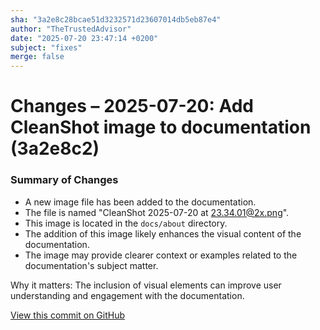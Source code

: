 ```yaml
---
sha: "3a2e8c28bcae51d3232571d23607014db5eb87e4"
author: "TheTrustedAdvisor"
date: "2025-07-20 23:47:14 +0200"
subject: "fixes"
merge: false
---
```


# Changes – 2025-07-20: Add CleanShot image to documentation (3a2e8c2)

### Summary of Changes

- A new image file has been added to the documentation.
- The file is named "CleanShot 2025-07-20 at 23.34.01@2x.png".
- This image is located in the `docs/about` directory.
- The addition of this image likely enhances the visual content of the documentation.
- The image may provide clearer context or examples related to the documentation's subject matter.

Why it matters: The inclusion of visual elements can improve user understanding and engagement with the documentation.

[View this commit on GitHub](https://github.com/TheTrustedAdvisor/FabricAdoptionFramework/commit/3a2e8c28bcae51d3232571d23607014db5eb87e4)
